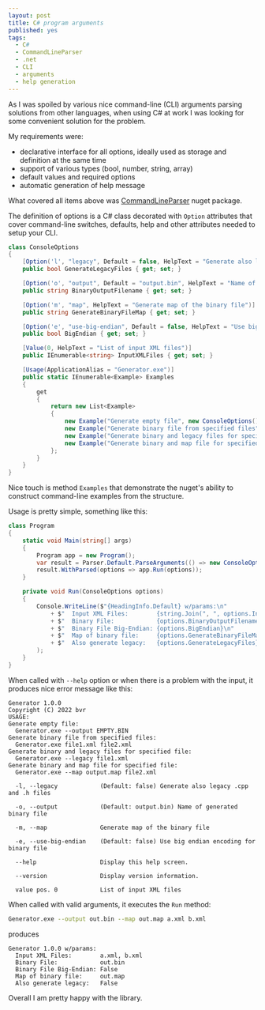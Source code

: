 ```yaml
---
layout: post
title: C# program arguments
published: yes
tags:
  - C#
  - CommandLineParser
  - .net
  - CLI
  - arguments
  - help generation
---
```

As I was spoiled by various nice command-line (CLI) arguments parsing solutions
from other languages, when using C# at work I was looking for some convenient
solution for the problem. 

My requirements were:

 - declarative interface for all options, ideally used as storage and definition at the same time
 - support of various types (bool, number, string, array)
 - default values and required options
 - automatic generation of help message

What covered all items above was [CommandLineParser][1] nuget package. 

The definition of options is a C# class decorated with `Option` attributes that cover 
command-line switches, defaults, help and other attributes needed to setup your CLI.

```c#
class ConsoleOptions
{
    [Option('l', "legacy", Default = false, HelpText = "Generate also legacy .cpp and .h files")]
    public bool GenerateLegacyFiles { get; set; }

    [Option('o', "output", Default = "output.bin", HelpText = "Name of generated binary file")]
    public string BinaryOutputFilename { get; set; }

    [Option('m', "map", HelpText = "Generate map of the binary file")]
    public string GenerateBinaryFileMap { get; set; }

    [Option('e', "use-big-endian", Default = false, HelpText = "Use big endian encoding for binary file")]
    public bool BigEndian { get; set; }

    [Value(0, HelpText = "List of input XML files")]
    public IEnumerable<string> InputXMLFiles { get; set; }

    [Usage(ApplicationAlias = "Generator.exe")]
    public static IEnumerable<Example> Examples
    {
        get
        {
            return new List<Example>
            {
                new Example("Generate empty file", new ConsoleOptions() { BinaryOutputFilename = "EMPTY.BIN" }),
                new Example("Generate binary file from specified files", new ConsoleOptions() { InputXMLFiles = new List<string>() { "file1.xml", "file2.xml" } }),
                new Example("Generate binary and legacy files for specified file", new ConsoleOptions() { GenerateLegacyFiles = true, InputXMLFiles = new List<string>() { "file1.xml" } }),
                new Example("Generate binary and map file for specified file", new ConsoleOptions() { GenerateBinaryFileMap = "output.map", InputXMLFiles = new List<string>() { "file2.xml" } }),
            };
        }
    }
}
```

Nice touch is method `Examples` that demonstrate the nuget's ability to construct command-line examples 
from the structure.

Usage is pretty simple, something like this:

```c#
class Program
{
    static void Main(string[] args)
    {
        Program app = new Program();
        var result = Parser.Default.ParseArguments(() => new ConsoleOptions(), args);
        result.WithParsed(options => app.Run(options));
    }

    private void Run(ConsoleOptions options)
    {
        Console.WriteLine($"{HeadingInfo.Default} w/params:\n"
            + $"  Input XML Files:        {string.Join(", ", options.InputXMLFiles)}\n"
            + $"  Binary File:            {options.BinaryOutputFilename}\n"
            + $"  Binary File Big-Endian: {options.BigEndian}\n"
            + $"  Map of binary file:     {options.GenerateBinaryFileMap}\n"
            + $"  Also generate legacy:   {options.GenerateLegacyFiles}"
        );
    }
}
```

When called with `--help` option or when there is a problem with the input, it produces 
nice error message like this:

```
Generator 1.0.0
Copyright (C) 2022 bvr
USAGE:
Generate empty file:
  Generator.exe --output EMPTY.BIN
Generate binary file from specified files:
  Generator.exe file1.xml file2.xml
Generate binary and legacy files for specified file:
  Generator.exe --legacy file1.xml
Generate binary and map file for specified file:
  Generator.exe --map output.map file2.xml

  -l, --legacy            (Default: false) Generate also legacy .cpp and .h files

  -o, --output            (Default: output.bin) Name of generated binary file

  -m, --map               Generate map of the binary file

  -e, --use-big-endian    (Default: false) Use big endian encoding for binary file

  --help                  Display this help screen.

  --version               Display version information.

  value pos. 0            List of input XML files
```

When called with valid arguments, it executes the `Run` method:

```sh
Generator.exe --output out.bin --map out.map a.xml b.xml
```

produces

```
Generator 1.0.0 w/params:
  Input XML Files:        a.xml, b.xml
  Binary File:            out.bin
  Binary File Big-Endian: False
  Map of binary file:     out.map
  Also generate legacy:   False
```

Overall I am pretty happy with the library.

[1]: https://github.com/commandlineparser/commandline